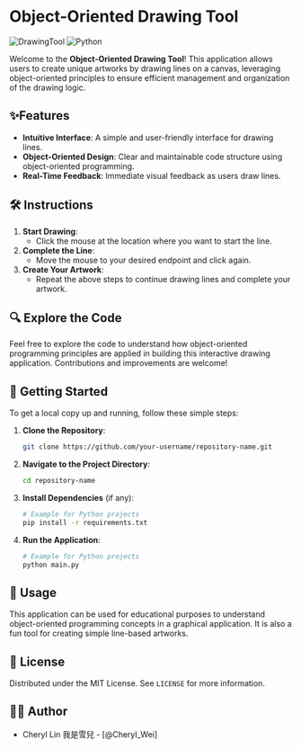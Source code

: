 # Object-Oriented Drawing Tool
![DrawingTool](https://img.shields.io/badge/Drawing%20Tool-Object%20Oriented-blue) ![Python](https://img.shields.io/badge/Python-3.x-brightgreen)


Welcome to the **Object-Oriented Drawing Tool**! This application allows users to create unique artworks by drawing lines on a canvas, leveraging object-oriented principles to ensure efficient management and organization of the drawing logic.

## ✨Features

- **Intuitive Interface**: A simple and user-friendly interface for drawing lines.
- **Object-Oriented Design**: Clear and maintainable code structure using object-oriented programming.
- **Real-Time Feedback**: Immediate visual feedback as users draw lines.

## 🛠️ Instructions

1. **Start Drawing**:
    - Click the mouse at the location where you want to start the line.
2. **Complete the Line**:
    - Move the mouse to your desired endpoint and click again.
3. **Create Your Artwork**:
    - Repeat the above steps to continue drawing lines and complete your artwork.

## 🔍 Explore the Code

Feel free to explore the code to understand how object-oriented programming principles are applied in building this interactive drawing application. Contributions and improvements are welcome!

## 📲 Getting Started

To get a local copy up and running, follow these simple steps:

1. **Clone the Repository**:
    ```bash
    git clone https://github.com/your-username/repository-name.git
    ```

2. **Navigate to the Project Directory**:
    ```bash
    cd repository-name
    ```

3. **Install Dependencies** (if any):
    ```bash
    # Example for Python projects
    pip install -r requirements.txt
    ```

4. **Run the Application**:
    ```bash
    # Example for Python projects
    python main.py
    ```

## 🚀 Usage

This application can be used for educational purposes to understand object-oriented programming concepts in a graphical application. It is also a fun tool for creating simple line-based artworks.

## 📝 License

Distributed under the MIT License. See `LICENSE` for more information.

## 🧑‍💻 Author

- Cheryl Lin 我是雪兒 - [@Cheryl_Wei]
